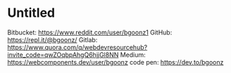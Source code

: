 # Untitled

Bitbucket: https://www.reddit.com/user/bgoonz1
GitHub: https://repl.it/@bgoonz/
Gitlab: https://www.quora.com/q/webdevresourcehub?invite_code=qwZOqbpAhgQ6hjjGl8NN
Medium: https://webcomponents.dev/user/bgoonz
code pen: https://dev.to/bgoonz
